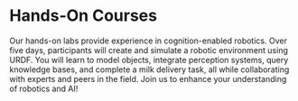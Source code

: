 [comment]: <> (without this comment hugo fails)

<div>
    <h1> Hands-On Courses </h1>
Our hands-on labs provide experience in cognition-enabled robotics. 
Over five days, participants will create and simulate a robotic environment using URDF. 
You will learn to model objects, integrate perception systems, 
query knowledge bases, and complete a milk delivery task, all while collaborating with experts and 
peers in the field. Join us to enhance your understanding of robotics and AI!
</div>
